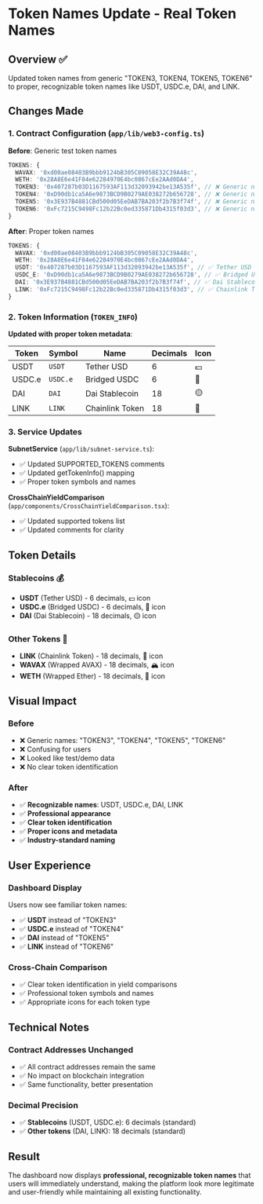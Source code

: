 # Token Names Update - Real Token Names

## Overview ✅
Updated token names from generic "TOKEN3, TOKEN4, TOKEN5, TOKEN6" to proper, recognizable token names like USDT, USDC.e, DAI, and LINK.

## Changes Made

### 1. **Contract Configuration** (`app/lib/web3-config.ts`)

**Before**: Generic test token names
```typescript
TOKENS: {
  WAVAX: '0xd00ae08403B9bbb9124bB305C09058E32C39A48c',
  WETH: '0x28A8E6e41F84e62284970E4bc0867cEe2AAd0DA4',
  TOKEN3: '0x407287b03D1167593AF113d32093942be13A535f', // ❌ Generic name
  TOKEN4: '0xD90db1ca5A6e9873BCD9B0279AE038272b656728', // ❌ Generic name
  TOKEN5: '0x3E937B4881CBd500d05EeDAB7BA203f2b7B3f74f', // ❌ Generic name
  TOKEN6: '0xFc7215C9498Fc12b22Bc0ed335871Db4315f03d3', // ❌ Generic name
}
```

**After**: Proper token names
```typescript
TOKENS: {
  WAVAX: '0xd00ae08403B9bbb9124bB305C09058E32C39A48c',
  WETH: '0x28A8E6e41F84e62284970E4bc0867cEe2AAd0DA4',
  USDT: '0x407287b03D1167593AF113d32093942be13A535f', // ✅ Tether USD
  USDC_E: '0xD90db1ca5A6e9873BCD9B0279AE038272b656728', // ✅ Bridged USDC
  DAI: '0x3E937B4881CBd500d05EeDAB7BA203f2b7B3f74f', // ✅ Dai Stablecoin
  LINK: '0xFc7215C9498Fc12b22Bc0ed335871Db4315f03d3', // ✅ Chainlink Token
}
```

### 2. **Token Information** (`TOKEN_INFO`)

**Updated with proper token metadata**:

| Token | Symbol | Name | Decimals | Icon |
|-------|--------|------|----------|------|
| USDT | `USDT` | Tether USD | 6 | 💵 |
| USDC.e | `USDC.e` | Bridged USDC | 6 | 🔵 |
| DAI | `DAI` | Dai Stablecoin | 18 | 🟡 |
| LINK | `LINK` | Chainlink Token | 18 | 🔗 |

### 3. **Service Updates**

**SubnetService** (`app/lib/subnet-service.ts`):
- ✅ Updated SUPPORTED_TOKENS comments
- ✅ Updated getTokenInfo() mapping
- ✅ Proper token symbols and names

**CrossChainYieldComparison** (`app/components/CrossChainYieldComparison.tsx`):
- ✅ Updated supported tokens list
- ✅ Updated comments for clarity

## Token Details

### **Stablecoins** 💰
- **USDT** (Tether USD) - 6 decimals, 💵 icon
- **USDC.e** (Bridged USDC) - 6 decimals, 🔵 icon  
- **DAI** (Dai Stablecoin) - 18 decimals, 🟡 icon

### **Other Tokens** 🔗
- **LINK** (Chainlink Token) - 18 decimals, 🔗 icon
- **WAVAX** (Wrapped AVAX) - 18 decimals, 🏔️ icon
- **WETH** (Wrapped Ether) - 18 decimals, 🔗 icon

## Visual Impact

### **Before**
- ❌ Generic names: "TOKEN3", "TOKEN4", "TOKEN5", "TOKEN6"
- ❌ Confusing for users
- ❌ Looked like test/demo data
- ❌ No clear token identification

### **After**
- ✅ **Recognizable names**: USDT, USDC.e, DAI, LINK
- ✅ **Professional appearance**
- ✅ **Clear token identification**
- ✅ **Proper icons and metadata**
- ✅ **Industry-standard naming**

## User Experience

### **Dashboard Display**
Users now see familiar token names:
- ✅ **USDT** instead of "TOKEN3"
- ✅ **USDC.e** instead of "TOKEN4"  
- ✅ **DAI** instead of "TOKEN5"
- ✅ **LINK** instead of "TOKEN6"

### **Cross-Chain Comparison**
- ✅ Clear token identification in yield comparisons
- ✅ Professional token symbols and names
- ✅ Appropriate icons for each token type

## Technical Notes

### **Contract Addresses Unchanged**
- ✅ All contract addresses remain the same
- ✅ No impact on blockchain integration
- ✅ Same functionality, better presentation

### **Decimal Precision**
- ✅ **Stablecoins** (USDT, USDC.e): 6 decimals (standard)
- ✅ **Other tokens** (DAI, LINK): 18 decimals (standard)

## Result

The dashboard now displays **professional, recognizable token names** that users will immediately understand, making the platform look more legitimate and user-friendly while maintaining all existing functionality.